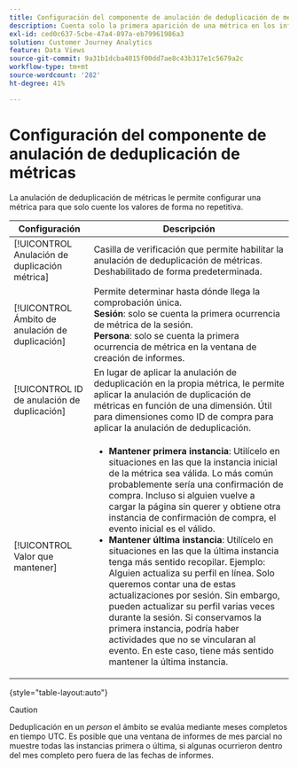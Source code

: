 ```yaml
---
title: Configuración del componente de anulación de deduplicación de métricas
description: Cuenta solo la primera aparición de una métrica en los informes.
exl-id: ced0c637-5cbe-47a4-897a-eb79961986a3
solution: Customer Journey Analytics
feature: Data Views
source-git-commit: 9a31b1dcba4015f00dd7ae8c43b317e1c5679a2c
workflow-type: tm+mt
source-wordcount: '282'
ht-degree: 41%

---
```


# Configuración del componente de anulación de deduplicación de métricas

La anulación de deduplicación de métricas le permite configurar una métrica para que solo cuente los valores de forma no repetitiva.

| Configuración | Descripción |
| --- | --- |
| [!UICONTROL Anulación de duplicación métrica] | Casilla de verificación que permite habilitar la anulación de deduplicación de métricas. Deshabilitado de forma predeterminada. |
| [!UICONTROL Ámbito de anulación de duplicación] | Permite determinar hasta dónde llega la comprobación única.<br>**Sesión**: solo se cuenta la primera ocurrencia de métrica de la sesión.<br>**Persona**: solo se cuenta la primera ocurrencia de métrica en la ventana de creación de informes. |
| [!UICONTROL ID de anulación de duplicación] | En lugar de aplicar la anulación de deduplicación en la propia métrica, le permite aplicar la anulación de duplicación de métricas en función de una dimensión. Útil para dimensiones como ID de compra para aplicar la anulación de deduplicación. |
| [!UICONTROL Valor que mantener] | <ul><li>**Mantener primera instancia**: Utilícelo en situaciones en las que la instancia inicial de la métrica sea válida. Lo más común probablemente sería una confirmación de compra. Incluso si alguien vuelve a cargar la página sin querer y obtiene otra instancia de confirmación de compra, el evento inicial es el válido.</li><li>**Mantener última instancia**: Utilícelo en situaciones en las que la última instancia tenga más sentido recopilar. Ejemplo: Alguien actualiza su perfil en línea. Solo queremos contar una de estas actualizaciones por sesión. Sin embargo, pueden actualizar su perfil varias veces durante la sesión. Si conservamos la primera instancia, podría haber actividades que no se vincularan al evento. En este caso, tiene más sentido mantener la última instancia.</li></ul> |

{style=&quot;table-layout:auto&quot;}

>[!CAUTION]
>
>Deduplicación en un _person_ el ámbito se evalúa mediante meses completos en tiempo UTC. Es posible que una ventana de informes de mes parcial no muestre todas las instancias primera o última, si algunas ocurrieron dentro del mes completo pero fuera de las fechas de informes.
